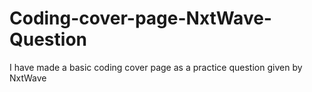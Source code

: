 # Coding-cover-page-NxtWave-Question
I have made a basic coding cover page as a practice question given by NxtWave
